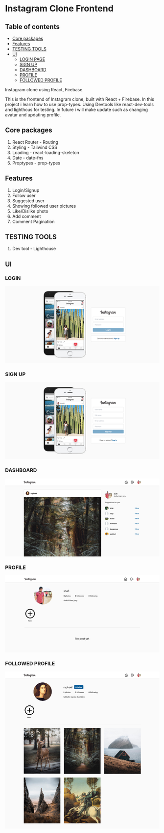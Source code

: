 # Instagram Clone Frontend

## Table of contents

- [Core packages](#core-packages)
- [Features](#features)
- [TESTING TOOLS](#testing-tools)
- [UI](#ui)
    - [LOGIN PAGE](#login-page)
    - [SIGN UP](#sign-up)
    - [DASHBOARD](#dashboard)
    - [PROFILE](#profile)
    - [FOLLOWED PROFILE](#followed-profile)


Instagram clone using  React, Firebase.

This is the frontend of Instagram clone, built with React + Firebase. In this project i learn how to use prop-types. Using Devtools like react-dev-tools and lighthous for testing. In future i will make update such as changing avatar and updating profile.

## Core packages

1. React Router - Routing
2. Styling - Tailwind CSS
3. Loading - react-loading-skeleton
4. Date - date-fns
5. Proptypes - prop-types

## Features

1. Login/Signup
2. Follow user
3. Suggested user
4. Showing followed user pictures
5. Like/Dislike photo
6. Add comment
7. Comment Pagination


## TESTING TOOLS

1. Dev tool - Lighthouse

## UI

### LOGIN

![login!](./screenshorts/login.png)

### SIGN UP

![signup!](./screenshorts/signUpinstagram.png)

### DASHBOARD 

![userDashboard!](./screenshorts/instagram.png)

### PROFILE

![userprofile!](./screenshorts/insprofile.png)

### FOLLOWED PROFILE

![followuser!](./screenshorts/followedprofile.png)